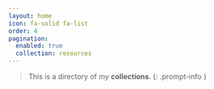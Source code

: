 ```yaml
---
layout: home
icon: fa-solid fa-list
order: 4
pagination:
  enabled: true
  collection: resources
---
```

> This is a directory of *my* __collections__.
{: .prompt-info }